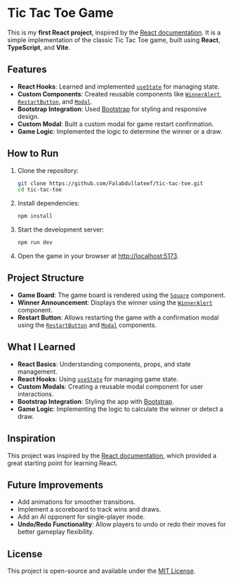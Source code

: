 # Tic Tac Toe Game

This is my **first React project**, inspired by the [React documentation](https://react.dev/learn). It is a simple implementation of the classic Tic Tac Toe game, built using **React**, **TypeScript**, and **Vite**.

## Features

- **React Hooks**: Learned and implemented [`useState`](https://react.dev/reference/react/useState) for managing state.
- **Custom Components**: Created reusable components like [`WinnerAlert`](src/components/WinnerAlert.tsx), [`RestartButton`](src/components/RestartButton.tsx), and [`Modal`](src/components/Modal.tsx).
- **Bootstrap Integration**: Used [Bootstrap](https://getbootstrap.com/) for styling and responsive design.
- **Custom Modal**: Built a custom modal for game restart confirmation.
- **Game Logic**: Implemented the logic to determine the winner or a draw.

## How to Run

1. Clone the repository:

   ```bash
   git clone https://github.com/Falabdullateef/tic-tac-toe.git
   cd tic-tac-toe
   ```

2. Install dependencies:

   ```bash
   npm install
   ```

3. Start the development server:

   ```bash
   npm run dev
   ```

4. Open the game in your browser at [http://localhost:5173](http://localhost:5173).

## Project Structure

- **Game Board**: The game board is rendered using the [`Square`](src/App.tsx#L15) component.
- **Winner Announcement**: Displays the winner using the [`WinnerAlert`](src/components/WinnerAlert.tsx) component.
- **Restart Button**: Allows restarting the game with a confirmation modal using the [`RestartButton`](src/components/RestartButton.tsx) and [`Modal`](src/components/Modal.tsx) components.

## What I Learned

- **React Basics**: Understanding components, props, and state management.
- **React Hooks**: Using [`useState`](https://react.dev/reference/react/useState) for managing game state.
- **Custom Modals**: Creating a reusable modal component for user interactions.
- **Bootstrap Integration**: Styling the app with [Bootstrap](https://getbootstrap.com/).
- **Game Logic**: Implementing the logic to calculate the winner or detect a draw.

## Inspiration

This project was inspired by the [React documentation](https://react.dev/learn), which provided a great starting point for learning React.

## Future Improvements

- Add animations for smoother transitions.
- Implement a scoreboard to track wins and draws.
- Add an AI opponent for single-player mode.
- **Undo/Redo Functionality**: Allow players to undo or redo their moves for better gameplay flexibility.

## License

This project is open-source and available under the [MIT License](LICENSE).
